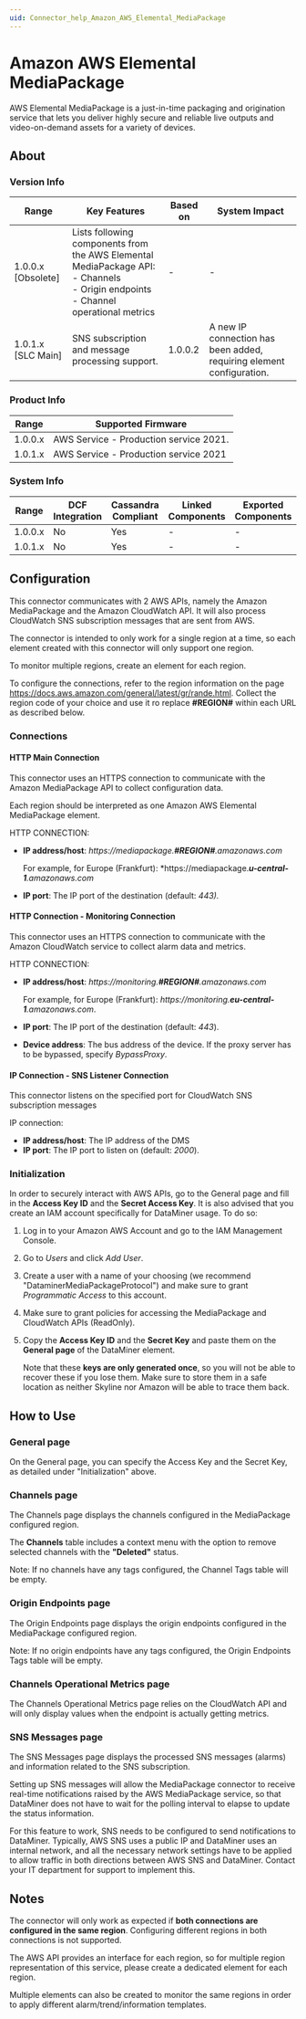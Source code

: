 ```yaml
---
uid: Connector_help_Amazon_AWS_Elemental_MediaPackage
---
```


# Amazon AWS Elemental MediaPackage

AWS Elemental MediaPackage is a just-in-time packaging and origination service that lets you deliver highly secure and reliable live outputs and video-on-demand assets for a variety of devices.

## About

### Version Info

| Range | Key Features | Based on | System Impact |
|--|--|--|--|
| 1.0.0.x [Obsolete] | Lists following components from the AWS Elemental MediaPackage API:<br>- Channels<br>- Origin endpoints<br>- Channel operational metrics | - | - |
| 1.0.1.x [SLC Main] | SNS subscription and message processing support. | 1.0.0.2 | A new IP connection has been added, requiring element configuration. |

### Product Info

| Range     | Supported Firmware                     |
|-----------|----------------------------------------|
| 1.0.0.x   | AWS Service - Production service 2021. |
| 1.0.1.x   | AWS Service - Production service 2021  |

### System Info

| Range     | DCF Integration     | Cassandra Compliant     | Linked Components     | Exported Components     |
|-----------|---------------------|-------------------------|-----------------------|-------------------------|
| 1.0.0.x   | No                  | Yes                     | -                     | -                       |
| 1.0.1.x   | No                  | Yes                     | -                     | -                       |

## Configuration

This connector communicates with 2 AWS APIs, namely the Amazon MediaPackage and the Amazon CloudWatch API. It will also process CloudWatch SNS subscription messages that are sent from AWS.

The connector is intended to only work for a single region at a time, so each element created with this connector will only support one region.

To monitor multiple regions, create an element for each region.

To configure the connections, refer to the region information on the page <https://docs.aws.amazon.com/general/latest/gr/rande.html>. Collect the region code of your choice and use it ro replace **\#REGION#** within each URL as described below.

### Connections

#### HTTP Main Connection

This connector uses an HTTPS connection to communicate with the Amazon MediaPackage API to collect configuration data.

Each region should be interpreted as one Amazon AWS Elemental MediaPackage element.

HTTP CONNECTION:

- **IP address/host**: *https://mediapackage.**\#REGION#**.amazonaws.com*

  For example, for Europe (Frankfurt): *https://mediapackage.***u-central-1**.amazonaws.com*

- **IP port**: The IP port of the destination (default: *443).*

#### HTTP Connection - Monitoring Connection

This connector uses an HTTPS connection to communicate with the Amazon CloudWatch service to collect alarm data and metrics.

HTTP CONNECTION:

- **IP address/host**: *https://monitoring.**\#REGION#**.amazonaws.com*

  For example, for Europe (Frankfurt): *https://monitoring.**eu-central-1**.amazonaws.com*.

- **IP port**: The IP port of the destination (default: *443*).

- **Device address**: The bus address of the device. If the proxy server has to be bypassed, specify *BypassProxy*.

#### IP Connection - SNS Listener Connection

This connector listens on the specified port for CloudWatch SNS subscription messages

IP connection:

- **IP address/host**: The IP address of the DMS
- **IP port**: The IP port to listen on (default: *2000*).

### Initialization

In order to securely interact with AWS APIs, go to the General page and fill in the **Access Key ID** and the **Secret Access Key**. It is also advised that you create an IAM account specifically for DataMiner usage. To do so:

1. Log in to your Amazon AWS Account and go to the IAM Management Console.
1. Go to *Users* and click *Add User*.
1. Create a user with a name of your choosing (we recommend "DataminerMediaPackageProtocol") and make sure to grant *Programmatic Access* to this account.
1. Make sure to grant policies for accessing the MediaPackage and CloudWatch APIs (ReadOnly).
1. Copy the **Access Key ID** and the **Secret Key** and paste them on the **General page** of the DataMiner element.

   Note that these **keys are only generated once**, so you will not be able to recover these if you lose them. Make sure to store them in a safe location as neither Skyline nor Amazon will be able to trace them back.

## How to Use

### General page

On the General page, you can specify the Access Key and the Secret Key, as detailed under "Initialization" above.

### Channels page

The Channels page displays the channels configured in the MediaPackage configured region.

The **Channels** table includes a context menu with the option to remove selected channels with the **"Deleted"** status.

Note: If no channels have any tags configured, the Channel Tags table will be empty.

### Origin Endpoints page

The Origin Endpoints page displays the origin endpoints configured in the MediaPackage configured region.

Note: If no origin endpoints have any tags configured, the Origin Endpoints Tags table will be empty.

### Channels Operational Metrics page

The Channels Operational Metrics page relies on the CloudWatch API and will only display values when the endpoint is actually getting metrics.

### SNS Messages page

The SNS Messages page displays the processed SNS messages (alarms) and information related to the SNS subscription.

Setting up SNS messages will allow the MediaPackage connector to receive real-time notifications raised by the AWS MediaPackage service, so that DataMiner does not have to wait for the polling interval to elapse to update the status information.

For this feature to work, SNS needs to be configured to send notifications to DataMiner. Typically, AWS SNS uses a public IP and DataMiner uses an internal network, and all the necessary network settings have to be applied to allow traffic in both directions between AWS SNS and DataMiner. Contact your IT department for support to implement this.

## Notes

The connector will only work as expected if **both connections are configured in the same region**. Configuring different regions in both connections is not supported.

The AWS API provides an interface for each region, so for multiple region representation of this service, please create a dedicated element for each region.

Multiple elements can also be created to monitor the same regions in order to apply different alarm/trend/information templates.
